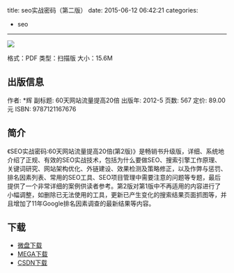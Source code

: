 title: seo实战密码（第二版）
date: 2015-06-12 06:42:21
categories:
  - seo
---

![](http://img3.douban.com/lpic/s10175424.jpg)

格式：PDF
类型：扫描版
大小：15.6M

<!--more-->

## 出版信息 ##

作者: *辉 
副标题: 60天网站流量提高20倍
出版年: 2012-5
页数: 567
定价: 89.00元
ISBN: 9787121167676

## 简介 ##

《SEO实战密码:60天网站流量提高20倍(第2版)》是畅销书升级版，详细、系统地介绍了正规、有效的SEO实战技术，包括为什么要做SEO、搜索引擎工作原理、关键词研究、网站架构优化、外链建设、效果检测及策略修正，以及作弊与惩罚、排名因素列表、常用的SEO工具、SEO项目管理中需要注意的问题等专题，最后提供了一个非常详细的案例供读者参考。第2版对第1版中不再适用的内容进行了小幅调整，如删除已无法使用的工具，更新已产生变化的搜索结果页面抓图等，并且增加了11年Google排名因素调查的最新结果等内容。

## 下载 ##

+ [微盘下载](http://vdisk.weibo.com/s/aADaW4YRFj-xQ)
+ [MEGA下载](https://mega.co.nz/#!vZsHCSJI!z6BVWm0AQsR-WFJ6l_7Lrn84VhFUpn00KTh8nMMR8fY)
+ [CSDN下载](http://download.csdn.net/detail/wizardforcel/8798203)